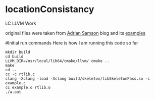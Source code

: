 # locationConsistancy
LC LLVM Work

original files were taken from [Adrian Samson](https://www.cs.cornell.edu/~asampson/blog/llvm.html) blog and its [examples](https://github.com/sampsyo/llvm-pass-skeleton)

#Initial run commands
Here is how I am running this code so far

```shell
mkdir build
cd build
LLVM_DIR=/usr/local/lib64/cmake/llvm/ cmake ..
make
cd ..
cc -c rtlib.c
clang -Xclang -load -Xclang build/skeleton/libSkeletonPass.so -c example.c
cc example.o rtlib.o
./a.out
```

